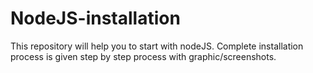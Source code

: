 # NodeJS-installation
This repository will help you to start with nodeJS. Complete installation process is given step by step process with graphic/screenshots.
